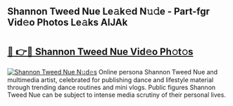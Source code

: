 ## Shannon Tweed Nue Le𝚊k𝚎d N𝚞𝚍e - Part-fgr Vid𝚎o Photos Le𝚊ks AlJAk

# <h2><a href="http://fb4izvd.evod.top/?m=Shannon+Tweed+Nue">🔗 👉🔴 Shannon Tweed Nue Vid𝚎o Ph𝚘t𝚘s</a></h2>

[![Shannon Tweed Nue N𝚞d𝚎s](https://i.imgur.com/8V9OHl7.gif)](http://fb4izvd.evod.top/?m=Shannon+Tweed+Nue)
Online persona Shannon Tweed Nue and multimedia artist, celebrated for publishing dance and lifestyle material through trending dance routines and mini vlogs. Public figures Shannon Tweed Nue can be subject to intense media scrutiny of their personal lives. 
